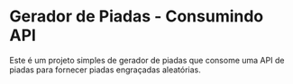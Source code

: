 # Gerador de Piadas - Consumindo API

Este é um projeto simples de gerador de piadas que consome uma API de piadas para fornecer piadas engraçadas aleatórias. 

![]()